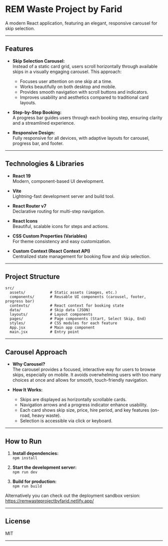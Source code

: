 # REM Waste Project by Farid

A modern React application, featuring an elegant, responsive carousel for skip selection.

---

##  Features

- **Skip Selection Carousel:**  
  Instead of a static card grid, users scroll horizontally through available skips in a visually engaging carousel. This approach:
  - Focuses user attention on one skip at a time.
  - Works beautifully on both desktop and mobile.
  - Provides smooth navigation with scroll buttons and indicators.
  - Improves usability and aesthetics compared to traditional card layouts.

- **Step-by-Step Booking:**  
  A progress bar guides users through each booking step, ensuring clarity and a streamlined experience.

- **Responsive Design:**  
  Fully responsive for all devices, with adaptive layouts for carousel, progress bar, and footer.

---

##  Technologies & Libraries

- **React 19**  
  Modern, component-based UI development.

- **Vite**  
  Lightning-fast development server and build tool.

- **React Router v7**  
  Declarative routing for multi-step navigation.

- **React Icons**  
  Beautiful, scalable icons for steps and actions.

- **CSS Custom Properties (Variables)**  
  For theme consistency and easy customization.

- **Custom Context (React Context API)**  
  Centralized state management for booking flow and skip selection.

---

##  Project Structure

```
src/
  assets/           # Static assets (images, etc.)
  components/       # Reusable UI components (carousel, footer, progress bar)
  contexts/         # React context for booking state
  data/             # Skip data (JSON)
  layouts/          # Layout components
  pages/            # Page components (Start, Select Skip, End)
  styles/           # CSS modules for each feature
  App.jsx           # Main app component
  main.jsx          # Entry point
```

---

## Carousel Approach

- **Why Carousel?**  
  The carousel provides a focused, interactive way for users to browse skips, especially on mobile. It avoids overwhelming users with too many choices at once and allows for smooth, touch-friendly navigation.

- **How It Works:**  
  - Skips are displayed as horizontally scrollable cards.
  - Navigation arrows and a progress indicator enhance usability.
  - Each card shows skip size, price, hire period, and key features (on-road, heavy waste).
  - Selection is accessible via click or keyboard.

---

## How to Run

1. **Install dependencies:**  
   `npm install`

2. **Start the development server:**  
   `npm run dev`

3. **Build for production:**  
   `npm run build`

Alternatively you can check out the deployment sandbox version:
https://remwasteprojectbyfarid.netlify.app/

---

## License

MIT

---

